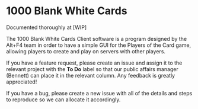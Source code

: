 # 1000 Blank White Cards

Documented thoroughly at [WIP]

The 1000 Blank White Cards Client software is a program designed by the Alt+F4 team in order to have a simple GUI for the Players of the Card game, allowing players to create and play on servers with other players.

If you have a feature request, please create an issue and assign it to the relevant project with the **To Do** label so that our public affairs manager (Bennett) can place it in the relevant column. Any feedback is greatly appreciated!

If you have a bug, please create a new issue with all of the details and steps to reproduce so we can allocate it accordingly.
